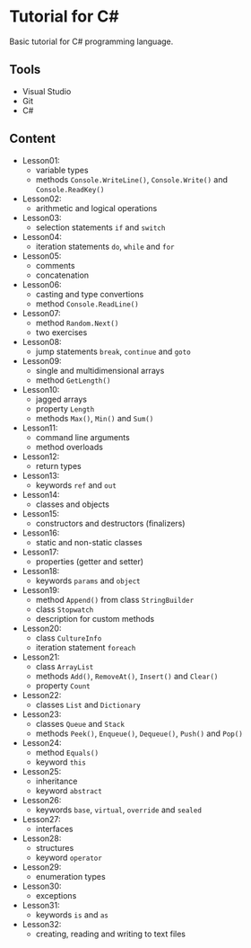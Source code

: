 # Tutorial for C#
Basic tutorial for C# programming language.

## Tools
* Visual Studio
* Git
* C#

## Content
* Lesson01:
  - variable types
  - methods `Console.WriteLine()`, `Console.Write()` and `Console.ReadKey()`
* Lesson02:
  - arithmetic and logical operations
* Lesson03:
  - selection  statements `if` and `switch`
* Lesson04:
  - iteration statements `do`, `while` and `for`
* Lesson05:
  - comments
  - concatenation
* Lesson06:
  - casting and type convertions
  - method `Console.ReadLine()`
* Lesson07:
  - method `Random.Next()`
  - two exercises
* Lesson08:
  - jump statements `break`, `continue` and `goto`
* Lesson09:
  - single and multidimensional arrays
  - method `GetLength()`
* Lesson10:
  - jagged arrays
  - property `Length`
  - methods `Max()`, `Min()` and `Sum()`
* Lesson11:
  - command line arguments
  - method overloads
* Lesson12:
  - return types
* Lesson13:
  - keywords `ref` and `out`
* Lesson14:
  - classes and objects
* Lesson15:
  - constructors and destructors (finalizers)
* Lesson16:
  - static and non-static classes
* Lesson17:
  - properties (getter and setter)
* Lesson18:
  - keywords `params` and `object`
* Lesson19:
  - method `Append()` from class `StringBuilder`
  - class `Stopwatch`
  - description for custom methods
* Lesson20:
  - class `CultureInfo`
  - iteration statement `foreach`
* Lesson21:
  - class `ArrayList`
  - methods `Add()`, `RemoveAt()`, `Insert()` and `Clear()`
  - property `Count`
* Lesson22:
  - classes `List` and `Dictionary`
* Lesson23:
  - classes `Queue` and `Stack`
  - methods `Peek()`, `Enqueue()`, `Dequeue()`, `Push()` and `Pop()`
* Lesson24:
  - method `Equals()`
  - keyword `this`
* Lesson25:
  - inheritance
  - keyword `abstract`
* Lesson26:
  - keywords `base`, `virtual`, `override` and `sealed`
* Lesson27:
  - interfaces
* Lesson28:
  - structures
  - keyword `operator`
* Lesson29:
  - enumeration types
* Lesson30:
  - exceptions
* Lesson31:
  - keywords `is` and `as`
* Lesson32:
  - creating, reading and writing to text files